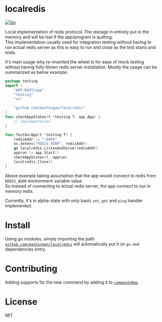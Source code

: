 # localredis

[![Go](https://github.com/mashingan/localredis/actions/workflows/go.yml/badge.svg?branch=master)](https://github.com/mashingan/localredis/actions/workflows/go.yml)

Local implementation of redis protocol. The storage in entirely put in the memory and will be lost
if the app/program is quitting.  
This implementation usually used for integration testing without having
to run actual redis server as this is easy to run and close as the test starts and ends.  

It's main usage why re-invented the wheel is for ease of mock testing without having fully-blown
redis server installation. Mostly the usage can be summarized as below example:

```go
package testing
import (
    "APP-ROOT/app"
    "testing"
    "os"

    "github.com/mashingan/localredis"
)
func checkAppStates(t *testing.T, app.App) {
    // implementation
}

func TestOurApp(t *testing.T) {
    redisAddr := ":8099"
    os.Setenv("REDIS_ADDR", redisAddr)
    go localredis.ListenAndServe(redisAddr)
    apprun := app.Start()
    checkAppStates(t, apprun)
    localredis.Close()
}
```

Above example taking assumption that the app would connect to redis from `REDIS_ADDR` environment variable value.  
So instead of connecting to actual redis server, the app connect to our in memory redis.

Currently, it's in alpha-state with only basic `set`, `get` and `ping` handler implemented.

# Install

Using go modules, simply importing the path [`github.com/mashingan/localredis`](github.com/mashingan/localredis)
will automatically put it on `go.mod` dependencies entry.

# Contributing

Adding supports for the new command by adding it to [`commandsMap`](commands.go#L42).

# License

MIT